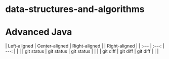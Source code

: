# data-structures-and-algorithms
# Advanced Java




| Left-aligned | Center-aligned | Right-aligned | | Right-aligned |
| :---         |     :---:      |          ---: | |           |
| git status   | git status     | git status    | |         |
| git diff     | git diff       | git diff      | |          |

